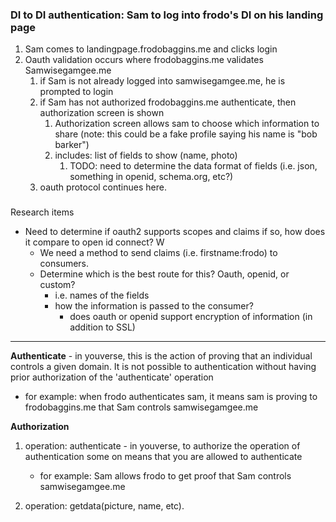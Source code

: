 ﻿### DI to DI authentication: Sam to log into frodo's DI on his landing page
1) Sam comes to landingpage.frodobaggins.me and clicks login
2) Oauth validation occurs where frodobaggins.me validates Samwisegamgee.me
   1) if Sam is not  already logged into samwisegamgee.me, he is prompted to login
   2) if Sam has not authorized frodobaggins.me authenticate, then authorization screen is shown
      1) Authorization screen allows sam to choose which information to share (note: this could be a fake profile saying his name is "bob barker")
      2) includes: list of fields to show (name, photo)
         1) TODO: need to determine the data format of fields (i.e. json, something in openid, schema.org, etc?)
   3) oauth protocol continues here.

### 
Research items
- Need to determine if oauth2 supports scopes and claims if so, how does it compare to open id connect?  W
  - We need a method to send claims (i.e. firstname:frodo) to consumers.
  - Determine which is the best route for this?  Oauth, openid, or custom?
    - i.e. names of the fields 
    - how the information is passed to the consumer?
      - does oauth or openid support encryption of information (in addition to SSL) 

****
      
**Authenticate** - in youverse, this is the action of proving that an individual controls a given domain.  It is not possible to authentication without having prior authorization of the 'authenticate' operation  
- for example: when frodo authenticates sam, it means sam is proving to frodobaggins.me that Sam controls samwisegamgee.me

**Authorization**
1) operation: authenticate - in youverse, to authorize the operation of authentication some on means that you are allowed to authenticate 
   - for example:  Sam allows frodo to get proof that Sam controls samwisegamgee.me

2) operation: getdata(picture, name, etc).